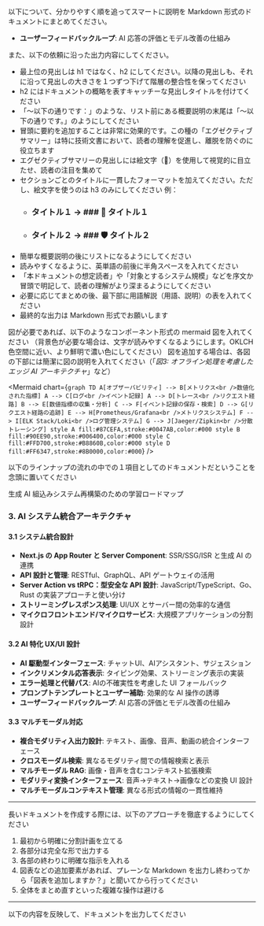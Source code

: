 以下について、分かりやすく順を追ってスマートに説明を Markdown 形式のドキュメントにまとめてください。

- **ユーザーフィードバックループ**: AI 応答の評価とモデル改善の仕組み

また、以下の依頼に沿った出力内容にしてください。
- 最上位の見出しは h1 ではなく、h2 にしてください。以降の見出しも、それに沿って見出しの大きさを１つずつ下げて階層の整合性を保ってください
- h2 にはドキュメントの概略を表すキャッチーな見出しタイトルを付けてください
- 「～以下の通りです：」のような、リスト前にある概要説明の末尾は「～以下の通りです。」のようにしてください
- 冒頭に要約を追加することは非常に効果的です。この種の「エグゼクティブサマリー」は特に技術文書において、読者の理解を促進し、離脱を防ぐのに役立ちます
- エグゼクティブサマリーの見出しには絵文字（🔑）を使用して視覚的に目立たせ、読者の注目を集めて
- セクションごとのタイトルに一貫したフォーマットを加えてください。ただし、絵文字を使うのは h3 のみにしてください
 例：
   * ### タイトル１ → ### 🔧 タイトル１
   * ### タイトル２ → ### 🛡️ タイトル２
- 簡単な概要説明の後にリストになるようにしてください
- 読みやすくなるように、英単語の前後に半角スペースを入れてください
- 「本ドキュメントの想定読者」や「対象とするシステム規模」などを序文か冒頭で明記して、読者の理解がより深まるようにしてください
- 必要に応じてまとめの後、最下部に用語解説（用語、説明）の表を入れてください
- 最終的な出力は Markdown 形式でお願いします

図が必要であれば、以下のようなコンポーネント形式の mermaid 図を入れてください
（背景色が必要な場合は、文字が読みやすくなるようにします。OKLCH色空間に近い、より鮮明で濃い色にしてください）
図を追加する場合は、各図の下部には簡潔に図の説明を入れてください（「*図3: オフライン処理を考慮したエッジ AI アーキテクチャ*」など）

<Mermaid chart={`
graph TD
    A[オブザーバビリティ] --> B[メトリクス<br />数値化された指標]
    A --> C[ログ<br />イベント記録]
    A --> D[トレース<br />リクエスト経路]
    B --> E[数値指標の収集・分析]
    C --> F[イベント記録の保存・検索]
    D --> G[リクエスト経路の追跡]
    E --> H[Prometheus/Grafana<br />メトリクスシステム]
    F --> I[ELK Stack/Loki<br />ログ管理システム]
    G --> J[Jaeger/Zipkin<br />分散トレーシング]
    style A fill:#87CEFA,stroke:#0047AB,color:#000
    style B fill:#90EE90,stroke:#006400,color:#000
    style C fill:#FFD700,stroke:#B8860B,color:#000
    style D fill:#FF6347,stroke:#8B0000,color:#000
`} />

以下のラインナップの流れの中での１項目としてのドキュメントだということを念頭に置いてください

生成 AI 組込みシステム再構築のための学習ロードマップ

### 3. AI システム統合アーキテクチャ

#### 3.1 システム統合設計

- **Next.js の App Router と Server Component**: SSR/SSG/ISR と生成 AI の連携
- **API 設計と管理**: RESTful、GraphQL、API ゲートウェイの活用
- **Server Action vs tRPC：型安全な API 設計**: JavaScript/TypeScript、Go、Rust の実装アプローチと使い分け
- **ストリーミングレスポンス処理**: UI/UX とサーバー間の効率的な通信
- **マイクロフロントエンド/マイクロサービス**: 大規模アプリケーションの分割設計

#### 3.2 AI 特化 UX/UI 設計

- **AI 駆動型インターフェース**: チャットUI、AIアシスタント、サジェスション
- **インクリメンタル応答表示**: タイピング効果、ストリーミング表示の実装
- **エラー処理と代替パス**: AIの不確実性を考慮した UI フォールバック
- **プロンプトテンプレートとユーザー補助**: 効果的な AI 操作の誘導
- **ユーザーフィードバックループ**: AI 応答の評価とモデル改善の仕組み

#### 3.3 マルチモーダル対応

- **複合モダリティ入出力設計**: テキスト、画像、音声、動画の統合インターフェース
- **クロスモーダル検索**: 異なるモダリティ間での情報検索と表示
- **マルチモーダル RAG**: 画像・音声を含むコンテキスト拡張検索
- **モダリティ変換インターフェース**: 音声→テキスト→画像などの変換 UI 設計
- **マルチモーダルコンテキスト管理**: 異なる形式の情報の一貫性維持
---

長いドキュメントを作成する際には、以下のアプローチを徹底するようにしてください

1. 最初から明確に分割計画を立てる
2. 各部分は完全な形で出力する
3. 各部の終わりに明確な指示を入れる
4. 図表などの追加要素があれば、プレーンな Markdown を出力し終わってから「図表を追加しますか？」と聞いてから行ってください
5. 全体をまとめ直すといった複雑な操作は避ける

---

以下の内容を反映して、ドキュメントを出力してください
